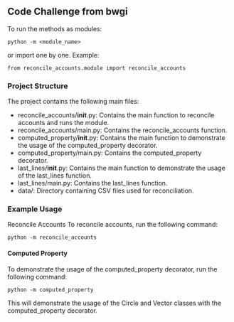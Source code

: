 ## Code Challenge from bwgi
To run the methods as modules:

```python -m <module_name>```

or import one by one. Example:

```from reconcile_accounts.module import reconcile_accounts```

### Project Structure
The project contains the following main files:
- reconcile_accounts/__init__.py: Contains the main function to reconcile accounts and runs the module.
- reconcile_accounts/main.py: Contains the reconcile_accounts function.
- computed_property/__init__.py: Contains the main function to demonstrate the usage of the computed_property decorator.
- computed_property/main.py: Contains the computed_property decorator.
- last_lines/__init__.py: Contains the main function to demonstrate the usage of the last_lines function.
- last_lines/main.py: Contains the last_lines function.
- data/: Directory containing CSV files used for reconciliation.


### Example Usage
Reconcile Accounts
To reconcile accounts, run the following command:

```python -m reconcile_accounts```

#### Computed Property
To demonstrate the usage of the computed_property decorator, run the following command:

```python -m computed_property```

This will demonstrate the usage of the Circle and Vector classes with the computed_property decorator.